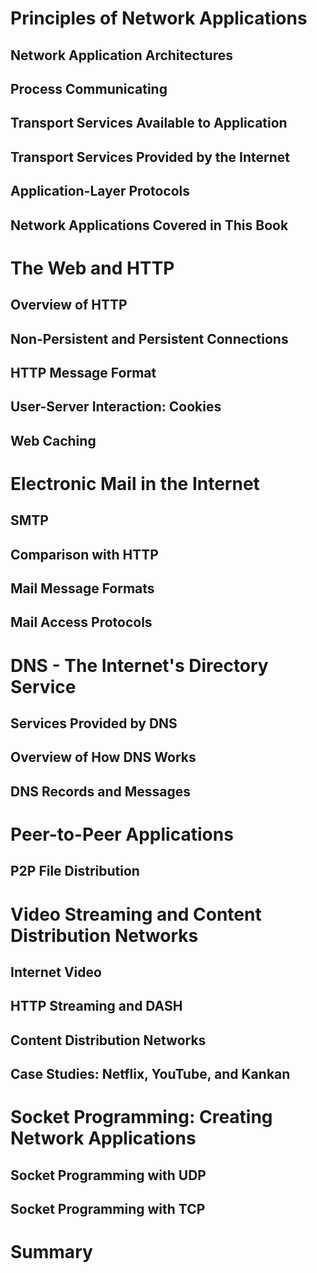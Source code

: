 # Principles of Network Applications
## Network Application Architectures
## Process Communicating
## Transport Services Available to Application
## Transport Services Provided by the Internet
## Application-Layer Protocols
## Network Applications Covered in This Book
# The Web and HTTP
## Overview of HTTP
## Non-Persistent and Persistent Connections
## HTTP Message Format
## User-Server Interaction: Cookies
## Web Caching
# Electronic Mail in the Internet
## SMTP
## Comparison with HTTP
## Mail Message Formats
## Mail Access Protocols
# DNS - The Internet's Directory Service
## Services Provided by DNS
## Overview of How DNS Works
## DNS Records and Messages
# Peer-to-Peer Applications
## P2P File Distribution
# Video Streaming and Content Distribution Networks
## Internet Video
## HTTP Streaming and DASH
## Content Distribution Networks
## Case Studies: Netflix, YouTube, and Kankan
# Socket Programming: Creating Network Applications
## Socket Programming with UDP
## Socket Programming with TCP
# Summary
